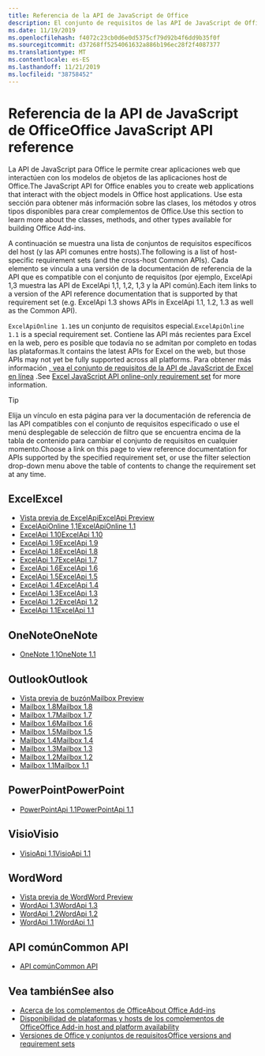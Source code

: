 ```yaml
---
title: Referencia de la API de JavaScript de Office
description: El conjunto de requisitos de las API de JavaScript de Office por host
ms.date: 11/19/2019
ms.openlocfilehash: f4072c23cb0d6e0d5375cf79d92b4f6dd9b35f0f
ms.sourcegitcommit: d37268ff5254061632a886b196ec28f2f4087377
ms.translationtype: MT
ms.contentlocale: es-ES
ms.lasthandoff: 11/21/2019
ms.locfileid: "38758452"
---
```

# <a name="office-javascript-api-reference"></a><span data-ttu-id="cc934-103">Referencia de la API de JavaScript de Office</span><span class="sxs-lookup"><span data-stu-id="cc934-103">Office JavaScript API reference</span></span>

<span data-ttu-id="cc934-104">La API de JavaScript para Office le permite crear aplicaciones web que interactúen con los modelos de objetos de las aplicaciones host de Office.</span><span class="sxs-lookup"><span data-stu-id="cc934-104">The JavaScript API for Office enables you to create web applications that interact with the object models in Office host applications.</span></span> <span data-ttu-id="cc934-105">Use esta sección para obtener más información sobre las clases, los métodos y otros tipos disponibles para crear complementos de Office.</span><span class="sxs-lookup"><span data-stu-id="cc934-105">Use this section to learn more about the classes, methods, and other types available for building Office Add-ins.</span></span>

<span data-ttu-id="cc934-106">A continuación se muestra una lista de conjuntos de requisitos específicos del host (y las API comunes entre hosts).</span><span class="sxs-lookup"><span data-stu-id="cc934-106">The following is a list of host-specific requirement sets (and the cross-host Common APIs).</span></span> <span data-ttu-id="cc934-107">Cada elemento se vincula a una versión de la documentación de referencia de la API que es compatible con el conjunto de requisitos (por ejemplo, ExcelApi 1,3 muestra las API de ExcelApi 1,1, 1,2, 1,3 y la API común).</span><span class="sxs-lookup"><span data-stu-id="cc934-107">Each item links to a version of the API reference documentation that is supported by that requirement set (e.g. ExcelApi 1.3 shows APIs in ExcelApi 1.1, 1.2, 1.3 as well as the Common API).</span></span>

<span data-ttu-id="cc934-108">`ExcelApiOnline 1.1`es un conjunto de requisitos especial.</span><span class="sxs-lookup"><span data-stu-id="cc934-108">`ExcelApiOnline 1.1` is a special requirement set.</span></span> <span data-ttu-id="cc934-109">Contiene las API más recientes para Excel en la web, pero es posible que todavía no se admitan por completo en todas las plataformas.</span><span class="sxs-lookup"><span data-stu-id="cc934-109">It contains the latest APIs for Excel on the web, but those APIs may not yet be fully supported across all platforms.</span></span> <span data-ttu-id="cc934-110">Para obtener más información [, vea el conjunto de requisitos de la API de JavaScript de Excel en línea](/office/dev/add-ins/reference/requirement-sets/excel-api-online-requirement-set) .</span><span class="sxs-lookup"><span data-stu-id="cc934-110">See [Excel JavaScript API online-only requirement set](/office/dev/add-ins/reference/requirement-sets/excel-api-online-requirement-set) for more information.</span></span>

> [!TIP]
> <span data-ttu-id="cc934-111">Elija un vínculo en esta página para ver la documentación de referencia de las API compatibles con el conjunto de requisitos especificado o use el menú desplegable de selección de filtro que se encuentra encima de la tabla de contenido para cambiar el conjunto de requisitos en cualquier momento.</span><span class="sxs-lookup"><span data-stu-id="cc934-111">Choose a link on this page to view reference documentation for APIs supported by the specified requirement set, or use the filter selection drop-down menu above the table of contents to change the requirement set at any time.</span></span>

## <a name="excel"></a><span data-ttu-id="cc934-112">Excel</span><span class="sxs-lookup"><span data-stu-id="cc934-112">Excel</span></span>

- [<span data-ttu-id="cc934-113">Vista previa de ExcelApi</span><span class="sxs-lookup"><span data-stu-id="cc934-113">ExcelApi Preview</span></span>](/javascript/api/excel?view=excel-js-preview)
- [<span data-ttu-id="cc934-114">ExcelApiOnline 1,1</span><span class="sxs-lookup"><span data-stu-id="cc934-114">ExcelApiOnline 1.1</span></span>](/javascript/api/excel?view=excel-js-online)
- [<span data-ttu-id="cc934-115">ExcelApi 1.10</span><span class="sxs-lookup"><span data-stu-id="cc934-115">ExcelApi 1.10</span></span>](/javascript/api/excel?view=excel-js-1.10)
- [<span data-ttu-id="cc934-116">ExcelApi 1.9</span><span class="sxs-lookup"><span data-stu-id="cc934-116">ExcelApi 1.9</span></span>](/javascript/api/excel?view=excel-js-1.9)
- [<span data-ttu-id="cc934-117">ExcelApi 1.8</span><span class="sxs-lookup"><span data-stu-id="cc934-117">ExcelApi 1.8</span></span>](/javascript/api/excel?view=excel-js-1.8)
- [<span data-ttu-id="cc934-118">ExcelApi 1.7</span><span class="sxs-lookup"><span data-stu-id="cc934-118">ExcelApi 1.7</span></span>](/javascript/api/excel?view=excel-js-1.7)
- [<span data-ttu-id="cc934-119">ExcelApi 1.6</span><span class="sxs-lookup"><span data-stu-id="cc934-119">ExcelApi 1.6</span></span>](/javascript/api/excel?view=excel-js-1.6)
- [<span data-ttu-id="cc934-120">ExcelApi 1.5</span><span class="sxs-lookup"><span data-stu-id="cc934-120">ExcelApi 1.5</span></span>](/javascript/api/excel?view=excel-js-1.5)
- [<span data-ttu-id="cc934-121">ExcelApi 1.4</span><span class="sxs-lookup"><span data-stu-id="cc934-121">ExcelApi 1.4</span></span>](/javascript/api/excel?view=excel-js-1.4)
- [<span data-ttu-id="cc934-122">ExcelApi 1.3</span><span class="sxs-lookup"><span data-stu-id="cc934-122">ExcelApi 1.3</span></span>](/javascript/api/excel?view=excel-js-1.3)
- [<span data-ttu-id="cc934-123">ExcelApi 1.2</span><span class="sxs-lookup"><span data-stu-id="cc934-123">ExcelApi 1.2</span></span>](/javascript/api/excel?view=excel-js-1.2)
- [<span data-ttu-id="cc934-124">ExcelApi 1.1</span><span class="sxs-lookup"><span data-stu-id="cc934-124">ExcelApi 1.1</span></span>](/javascript/api/excel?view=excel-js-1.1)

## <a name="onenote"></a><span data-ttu-id="cc934-125">OneNote</span><span class="sxs-lookup"><span data-stu-id="cc934-125">OneNote</span></span>

- [<span data-ttu-id="cc934-126">OneNote 1,1</span><span class="sxs-lookup"><span data-stu-id="cc934-126">OneNote 1.1</span></span>](/javascript/api/onenote?view=onenote-js-1.1)

## <a name="outlook"></a><span data-ttu-id="cc934-127">Outlook</span><span class="sxs-lookup"><span data-stu-id="cc934-127">Outlook</span></span>

- [<span data-ttu-id="cc934-128">Vista previa de buzón</span><span class="sxs-lookup"><span data-stu-id="cc934-128">Mailbox Preview</span></span>](/javascript/api/outlook?view=outlook-js-preview)
- [<span data-ttu-id="cc934-129">Mailbox 1.8</span><span class="sxs-lookup"><span data-stu-id="cc934-129">Mailbox 1.8</span></span>](/javascript/api/outlook?view=outlook-js-1.8)
- [<span data-ttu-id="cc934-130">Mailbox 1.7</span><span class="sxs-lookup"><span data-stu-id="cc934-130">Mailbox 1.7</span></span>](/javascript/api/outlook?view=outlook-js-1.7)
- [<span data-ttu-id="cc934-131">Mailbox 1.6</span><span class="sxs-lookup"><span data-stu-id="cc934-131">Mailbox 1.6</span></span>](/javascript/api/outlook?view=outlook-js-1.6)
- [<span data-ttu-id="cc934-132">Mailbox 1.5</span><span class="sxs-lookup"><span data-stu-id="cc934-132">Mailbox 1.5</span></span>](/javascript/api/outlook?view=outlook-js-1.5)
- [<span data-ttu-id="cc934-133">Mailbox 1.4</span><span class="sxs-lookup"><span data-stu-id="cc934-133">Mailbox 1.4</span></span>](/javascript/api/outlook?view=outlook-js-1.4)
- [<span data-ttu-id="cc934-134">Mailbox 1.3</span><span class="sxs-lookup"><span data-stu-id="cc934-134">Mailbox 1.3</span></span>](/javascript/api/outlook?view=outlook-js-1.3)
- [<span data-ttu-id="cc934-135">Mailbox 1.2</span><span class="sxs-lookup"><span data-stu-id="cc934-135">Mailbox 1.2</span></span>](/javascript/api/outlook?view=outlook-js-1.2)
- [<span data-ttu-id="cc934-136">Mailbox 1.1</span><span class="sxs-lookup"><span data-stu-id="cc934-136">Mailbox 1.1</span></span>](/javascript/api/outlook?view=outlook-js-1.1)

## <a name="powerpoint"></a><span data-ttu-id="cc934-137">PowerPoint</span><span class="sxs-lookup"><span data-stu-id="cc934-137">PowerPoint</span></span>

- [<span data-ttu-id="cc934-138">PowerPointApi 1.1</span><span class="sxs-lookup"><span data-stu-id="cc934-138">PowerPointApi 1.1</span></span>](/javascript/api/powerpoint?view=powerpoint-js-1.1)

## <a name="visio"></a><span data-ttu-id="cc934-139">Visio</span><span class="sxs-lookup"><span data-stu-id="cc934-139">Visio</span></span>

- [<span data-ttu-id="cc934-140">VisioApi 1,1</span><span class="sxs-lookup"><span data-stu-id="cc934-140">VisioApi 1.1</span></span>](/javascript/api/visio?view=visio-js-1.1)

## <a name="word"></a><span data-ttu-id="cc934-141">Word</span><span class="sxs-lookup"><span data-stu-id="cc934-141">Word</span></span>

- [<span data-ttu-id="cc934-142">Vista previa de Word</span><span class="sxs-lookup"><span data-stu-id="cc934-142">Word Preview</span></span>](/javascript/api/word?view=word-js-preview)
- [<span data-ttu-id="cc934-143">WordApi 1.3</span><span class="sxs-lookup"><span data-stu-id="cc934-143">WordApi 1.3</span></span>](/javascript/api/word?view=word-js-1.3)
- [<span data-ttu-id="cc934-144">WordApi 1.2</span><span class="sxs-lookup"><span data-stu-id="cc934-144">WordApi 1.2</span></span>](/javascript/api/word?view=word-js-1.2)
- [<span data-ttu-id="cc934-145">WordApi 1.1</span><span class="sxs-lookup"><span data-stu-id="cc934-145">WordApi 1.1</span></span>](/javascript/api/word?view=word-js-1.1)

## <a name="common-api"></a><span data-ttu-id="cc934-146">API común</span><span class="sxs-lookup"><span data-stu-id="cc934-146">Common API</span></span>

- [<span data-ttu-id="cc934-147">API común</span><span class="sxs-lookup"><span data-stu-id="cc934-147">Common API</span></span>](/javascript/api/office?view=common-js)

## <a name="see-also"></a><span data-ttu-id="cc934-148">Vea también</span><span class="sxs-lookup"><span data-stu-id="cc934-148">See also</span></span>

- [<span data-ttu-id="cc934-149">Acerca de los complementos de Office</span><span class="sxs-lookup"><span data-stu-id="cc934-149">About Office Add-ins</span></span>](/office/dev/add-ins/overview)
- [<span data-ttu-id="cc934-150">Disponibilidad de plataformas y hosts de los complementos de Office</span><span class="sxs-lookup"><span data-stu-id="cc934-150">Office Add-in host and platform availability</span></span>](/office/dev/add-ins/overview/office-add-in-availability)
- [<span data-ttu-id="cc934-151">Versiones de Office y conjuntos de requisitos</span><span class="sxs-lookup"><span data-stu-id="cc934-151">Office versions and requirement sets</span></span>](/office/dev/add-ins/develop/office-versions-and-requirement-sets)
